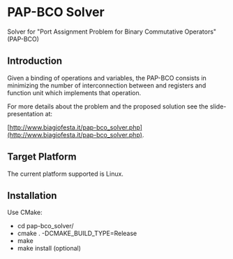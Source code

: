 # PAP-BCO Solver
Solver for "Port Assignment Problem for Binary Commutative Operators" (PAP-BCO)

## Introduction ##
Given a binding of operations and variables, the PAP-BCO consists in 
minimizing the number of interconnection between and registers and function unit
which implements that operation.

For more details about the problem and the proposed solution
see the slide-presentation at:

[http://www.biagiofesta.it/pap-bco_solver.php](http://www.biagiofesta.it/pap-bco_solver.php).


## Target Platform ##
The current platform supported is Linux.

## Installation ##
Use CMake:
* cd pap-bco_solver/
* cmake . -DCMAKE_BUILD_TYPE=Release
* make
* make install (optional)

